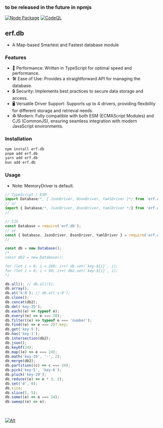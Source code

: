 ### to be released in the future in npmjs
[![Node Package](https://github.com/erffy/erfdb/actions/workflows/npm.yml/badge.svg)](https://github.com/erffy/erfdb/actions/workflows/npm.yml)
[![CodeQL](https://github.com/erffy/erfdb/actions/workflows/github-code-scanning/codeql/badge.svg)](https://github.com/erffy/erfdb/actions/workflows/github-code-scanning/codeql)
## erf.db
- A Map-based Smartest and Fastest database module

### Features
- 🍃 Performance: Written in TypeScript for optimal speed and performance.
- 🛠️ Ease of Use: Provides a straightforward API for managing the database.
- 🔒 Security: Implements best practices to secure data storage and access.
- 🖥️ Versatile Driver Support: Supports up to 4 drivers, providing flexibility for different storage and retrieval needs.
- ♻️ Modern: Fully compatible with both ESM (ECMAScript Modules) and CJS (CommonJS), ensuring seamless integration with modern JavaScript environments.

### Installation
```sh
npm install erf.db
pnpm add erf.db
yarn add erf.db
bun add erf.db
```

### Usage
- Note: MemoryDriver is default.
```js
// TypeScript / ESM
import Database/*, { JsonDriver, BsonDriver, YamlDriver }*/ from 'erf.db';
// or
import { Database/*, JsonDriver, BsonDriver, YamlDriver */} from 'erf.db';
//

// CJS
const Database = require('erf.db');
// or
const { Database, JsonDriver, BsonDriver, YamlDriver } = require('erf.db');
//

const db = new Database();
/*
const db2 = new Database();

for (let i = 0; i < 200; i++) db.set(`key-${i}`, i);
for (let i = 0; i < 50; i++) db2.set(`key-${i}`, i);
*/

db.all(); // db.all(5);
db.array();
db.at('k:0'); // db.at('v:0');
db.clone();
db.concat(db2);
db.del('key-25');
db.each((e) => typeof e);
db.every((e) => e === 28);
db.filter((e) => typeof e === 'number');
db.find((e) => e === 2)?.key;
db.get('key-5');
db.has('key-1');
db.intersection(db2);
db.json();
db.keyOf(24);
db.map((e) => e === 24);
db.math('key-29', '-', 2);
db.merge(db2);
db.partition((c) => c === 24);
db.pick('key-5', 'key-6');
db.pluck('key-29');
db.reduce((e) => e * 3, 2);
db.set('d', 0);
db.size;
db.slice(5, 5);
db.some((e) => e === 24);
db.sweep((e) => e);
```

<br>

[![Alt](https://repobeats.axiom.co/api/embed/7fd6fff744f52025aa6b5218d6c6e8f638c13aa4.svg)](https://github.com/erffy/erfdb)
